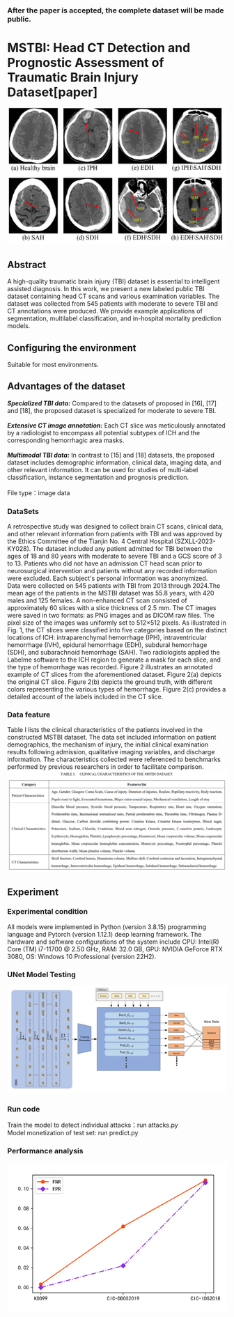 ### After the paper is accepted, the complete dataset will be made public.
# MSTBI: Head CT Detection and Prognostic Assessment of Traumatic Brain Injury Dataset[paper]
![image](https://github.com/poshangcun13/MSTBI2024/blob/main/fig1.png)
## Abstract
 A high-quality traumatic brain injury (TBI) dataset is essential to intelligent assisted diagnosis. In this work, we present a new labeled public TBI dataset containing head CT scans and various examination variables. The dataset was collected from 545 patients with moderate to severe TBI and CT annotations were produced. We provide example applications of segmentation, multilabel classification, and in-hospital mortality prediction models.
## Configuring the environment
 Suitable for most environments.
## Advantages of the dataset
***Specialized TBI data:*** Compared to the datasets of proposed in [16], [17] and [18], the proposed dataset is specialized for moderate to severe TBI.\
\
 ***Extensive CT image annotation:*** Each CT slice was meticulously annotated by a radiologist to encompass all potential subtypes of ICH and the corresponding hemorrhagic area masks.\
 \
 ***Multimodal TBI data:*** In contrast to [15] and [18] datasets, the proposed dataset includes demographic information, clinical data, imaging data, and other relevant information. It can be used for studies of multi-label classification, instance segmentation and prognosis prediction.\
 \
 File type：image data
### DataSets
A retrospective study was designed to collect brain CT scans, clinical data, and other relevant information from patients with TBI and was approved by the Ethics Committee of the Tianjin No. 4 Central Hospital (SZXLL-2023-KY028). The dataset included any patient admitted for TBI between the ages of 18 and 80 years with moderate to severe TBI and a GCS score of 3 to 13. Patients who did not have an admission CT head scan prior to neurosurgical intervention and patients without any recorded information were excluded. Each subject's personal information was anonymized.\
Data were collected on 545 patients with TBI from 2013 through 2024.The mean age of the patients in the MSTBI dataset was 55.8 years, with 420 males and 125 females. A non-enhanced CT scan consisted of approximately 60 slices with a slice thickness of 2.5 mm. The CT images were saved in two formats: as PNG images and as DICOM raw files. The pixel size of the images was uniformly set to 512×512 pixels. As illustrated in Fig. 1, the CT slices were classified into five categories based on the distinct locations of ICH: intraparenchymal hemorrhage (IPH), intraventricular hemorrhage (IVH), epidural hemorrhage (EDH), subdural hemorrhage (SDH), and subarachnoid hemorrhage (SAH). Two radiologists applied the Labelme software to the ICH region to generate a mask for each slice, and the type of hemorrhage was recorded. Figure 2 illustrates an annotated example of CT slices from the aforementioned dataset. Figure 2(a) depicts the original CT slice. Figure 2(b) depicts the ground truth, with different colors representing the various types of hemorrhage. Figure 2(c) provides a detailed account of the labels included in the CT slice.
### Data feature
 Table I lists the clinical characteristics of the patients involved in the constructed MSTBI dataset. The data set included information on patient demographics, the mechanism of injury, the initial clinical examination results following admission, qualitative imaging variables, and discharge information. The characteristics collected were referenced to benchmarks performed by previous researchers in order to facilitate comparison.\
 ![image](https://github.com/poshangcun13/MSTBI2024/blob/main/table1.png)
## Experiment
### Experimental condition
 All models were implemented in Python (version 3.8.15) programming language and Pytorch (version 1.12.1) deep learning framework. The hardware and software configurations of the system include CPU: Intel(R) Core (TM) i7-11700 @ 2.50 GHz, RAM: 32.0 GB, GPU: NVIDIA GeForce RTX 3080, OS: Windows 10 Professional (version 22H2).
### UNet Model Testing
![image](https://github.com/poshangcun13/CycleGAN-based-intrusion-detection/blob/main/data%20enhancement.png)
### Run code
 Train the model to detect individual attacks：run attacks.py\
 Model monetization of test set: run predict.py
### Performance analysis
![image](https://github.com/poshangcun13/CycleGAN-based-intrusion-detection/blob/main/FNR-FPR.png)


